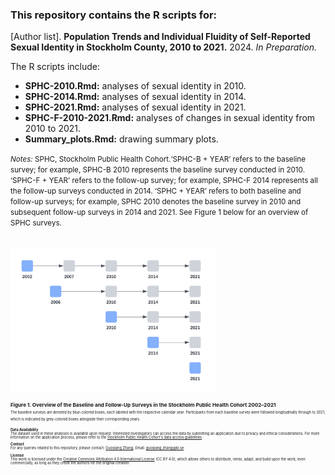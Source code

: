 ### This repository contains the R scripts for:

[Author list]. **Population Trends and Individual Fluidity of Self-Reported Sexual Identity in Stockholm County, 2010 to 2021.** 2024. _In Preparation._

The R scripts include:
* **SPHC-2010.Rmd:** analyses of sexual identity in 2010.
* **SPHC-2014.Rmd:** analyses of sexual identity in 2014.
* **SPHC-2021.Rmd:** analyses of sexual identity in 2021.
* **SPHC-F-2010-2021.Rmd:** analyses of changes in sexual identity from 2010 to 2021.
* **Summary_plots.Rmd:** drawing summary plots.

<small>_Notes:_ SPHC, Stockholm Public Health Cohort.‘SPHC-B + YEAR’ refers to the baseline survey; for example, SPHC-B 2010 represents the baseline survey conducted in 2010. ‘SPHC-F + YEAR’ refers to the follow-up survey; for example, SPHC-F 2014 represents all the follow-up surveys conducted in 2014. ‘SPHC + YEAR’ refers to both baseline and follow-up surveys; for example, SPHC 2010 denotes the baseline survey in 2010 and subsequent follow-up surveys in 2014 and 2021. See Figure 1 below for an overview of SPHC surveys.<small>

<br>

<img src="images/SPHC_overview.png" width="65%" height="auto">

<small>**Figure 1. Overview of the Baseline and Follow-Up Surveys in the Stockholm Public Health Cohort 2002–2021**<br><small>
<small>The baseline surveys are denoted by blue-colored boxes, each labeled with the respective calendar year. Participants from each baseline survey were followed longitudinally through to 2021, which is indicated by grey-colored boxes alongside their corresponding years.<small>

**Data Availability**<br>
The dataset used in these analyses is available upon request. Interested investigators can access the data by submitting an application due to privacy and ethical considerations. For more information on the application process, please refer to the [Stockholm Public Health Cohort's data access guidelines](https://www.ces.regionstockholm.se/projekt-och-uppdrag/halsa-stockholm/SPHC-data/).

**Contact**<br>
For any queries related to this repository, please contact: [Guoqiang Zhang](https://ki.se/en/people/guoqiang-zhang), Email: guoqiang.zhang@ki.se.

**License**<br>
This work is licensed under the [Creative Commons Attribution 4.0 International License](https://creativecommons.org/licenses/by/4.0/) (CC BY 4.0), which allows others to distribute, remix, adapt, and build upon the work, even commercially, as long as they credit the authors for the original creation.
